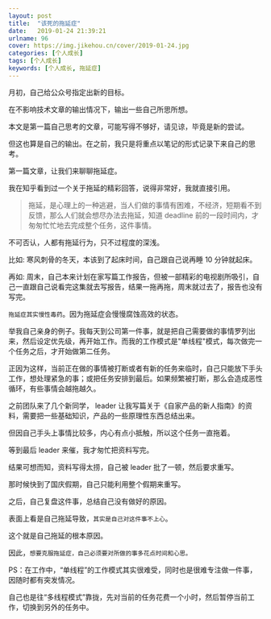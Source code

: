```yaml
---
layout: post
title:  "该死的拖延症"
date:   2019-01-24 21:39:21
urlname: 96
cover: https://img.jikehou.cn/cover/2019-01-24.jpg
categories: [个人成长]
tags: [个人成长]
keywords: [个人成长, 拖延症]
---
```

月初，自己给公众号指定出新的目标。

在不影响技术文章的输出情况下，输出一些自己所思所想。

本文是第一篇自己思考的文章，可能写得不够好，请见谅，毕竟是新的尝试。

但这也算是自己的输出。在之前，我只是将重点以笔记的形式记录下来自己的思考。

第一篇文章，让我们来聊聊拖延症。

我在知乎看到过一个关于拖延的精彩回答，说得非常好，我就直接引用。

>拖延，是心理上的一种逃避，当人们做的事情有困难，不经济，短期看不到反馈，那么人们就会想尽办法去拖延，知道 deadline 前的一段时间内，才匆匆忙忙地去完成整个任务，这件事情。

<!-- more -->
不可否认，人都有拖延行为，只不过程度的深浅。

比如: 寒风刺骨的冬天，本该到了起床时间，自己跟自己说再睡 10 分钟就起床。

再如: 周末，自己本来计划在家写篇工作报告，但被一部精彩的电视剧所吸引，自己一直跟自己说看完这集就去写报告，结果一拖再拖，周末就过去了，报告也没有写完。

`拖延症其实慢性毒药`。因为拖延症会慢慢腐蚀高效的状态。

举我自己亲身的例子。我每天到公司第一件事，就是把自己需要做的事情罗列出来，然后设定优先级，再开始工作。而我的工作模式是"单线程"模式，每次做完一个任务之后，才开始做第二任务。

正因为这样，当前正在做的事情被打断或者有新的任务来临时，自己只能放下手头工作，想处理紧急的事；或把任务安排到最后。如果频繁被打断，那么会造成恶性循环，有些事情会越拖越久。

之前团队来了几个新同学， leader 让我写篇关于《自家产品的新人指南》的资料，需要把一些基础知识，产品的一些原理性东西总结出来。

但因自己手头上事情比较多，内心有点小抵触，所以这个任务一直拖着。

等到最后 leader 来催，我才匆忙把资料写完。

结果可想而知，资料写得太捞，自己被 leader 批了一顿，然后要求重写。

那时候快到了国庆假期，自己只能利用整个假期来重写。

之后，自己复盘这件事，总结自己没有做好的原因。

表面上看是自己拖延导致，`其实是自己对这件事不上心`。

这个就是自己拖延的根本原因。

因此，`想要克服拖延症，自己必须要对所做的事多花点时间和心思。`

PS：在工作中，“单线程”的工作模式其实很难受，同时也是很难专注做一件事，因随时都有突发情况。

自己也是往“多线程模式”靠拢，先对当前的任务花费一个小时，然后暂停当前工作，切换到另外的任务中。